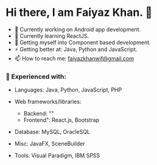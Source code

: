 # Hi there, I am Faiyaz Khan. 👋

- 🔭 Currently working on Android app development.
- 🌱 Currently learning ReactJS.
- 🤔 Getting myself into Component based development.
- ⚡ Getting better at: Java, Python and JavaScript.
- 📫 How to reach me: faiyazkhanwif@gmail.com

### 🌱 Experienced with:
  - Languages: Java, Python, JavaScript, PHP
  
  - Web frameworks/libraries: 
    - Backend: ""
    - Frontend": React.js, Bootstrap
    
  - Database: MySQL, OracleSQL
  - Misc: JavaFX, SceneBuilder
  - Tools: Visual Paradigm, IBM SPSS

